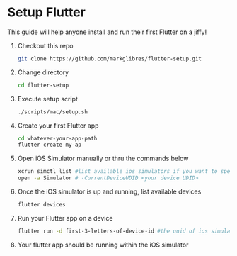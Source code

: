 # Setup Flutter
This guide will help anyone install and run their first Flutter on a jiffy!

 1. Checkout this repo
	 ```bash
	 git clone https://github.com/markglibres/flutter-setup.git
	 ```
 2. Change directory
	 ```bash
	 cd flutter-setup
	 ```
	 
 3. Execute setup script
	 ```bash
	 ./scripts/mac/setup.sh
	 ```
	 
 4. Create your first Flutter app
	 ```bash
	 cd whatever-your-app-path
	 flutter create my-ap
	```
	
 5. Open iOS Simulator manually or thru the commands below
	 ```bash
	 xcrun simctl list #list available ios simulators if you want to specify the device UDID
	 open -a Simulator # -CurrentDeviceUDID <your device UDID>
	 ```
	 
 6. Once the iOS simulator is up and running, list available devices
	 ```bash
	 flutter devices
	 ```
	 
 7. Run your Flutter app on a device
	 ```bash
	 flutter run -d first-3-letters-of-device-id #the uuid of ios simulator
	 ```
	 
 8. Your flutter app should be running within the iOS simulator

	 
